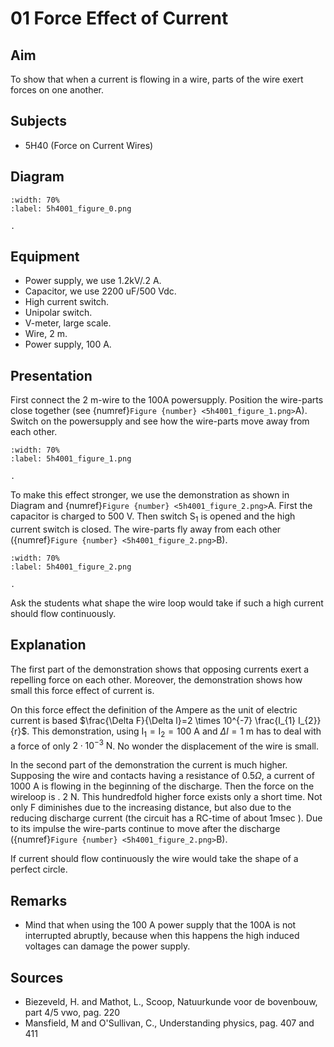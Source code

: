 # 01 Force Effect of Current 
    
  
## Aim   
 To show that when a current is flowing in a wire, parts of the wire exert forces on one another.    
  
## Subjects   
* 5H40 (Force on Current Wires)   

## Diagram
   
```{figure} figures/figure_0.png
:width: 70%  
:label: 5h4001_figure_0.png  

. 
```

## Equipment   
- Power supply, we use $1.2 \mathrm{kV} / .2 \mathrm{~A}$.
- Capacitor, we use $2200\mathrm{~uF}/500\mathrm{~Vdc}$.
- High current switch.
- Unipolar switch.
- V-meter, large scale.
- Wire, $2 \mathrm{~m}$.
- Power supply, $100\mathrm{~A}$.
  
## Presentation   
First connect the $2 \mathrm{~m}$-wire to the 100A powersupply. Position the wire-parts close together (see {numref}`Figure {number} <5h4001_figure_1.png>`A). Switch on the powersupply and see how the wire-parts move away from each other. 
```{figure} figures/figure_1.png
:width: 70%  
:label: 5h4001_figure_1.png  

. 
```
To make this effect stronger, we use the demonstration as shown in Diagram and {numref}`Figure {number} <5h4001_figure_2.png>`A. First the capacitor is charged to $500 \mathrm{~V}$. Then switch $\mathrm{S}_{1}$ is opened and the high current switch is closed. The wire-parts fly away from each other ({numref}`Figure {number} <5h4001_figure_2.png>`B).
```{figure} figures/figure_2.png
:width: 70%  
:label: 5h4001_figure_2.png  

. 
```

Ask the students what shape the wire loop would take if such a high current should flow continuously.   
  
## Explanation   
The first part of the demonstration shows that opposing currents exert a repelling force on each other. Moreover, the demonstration shows how small this force effect of current is.

On this force effect the definition of the Ampere as the unit of electric current is based $\frac{\Delta F}{\Delta l}=2 \times 10^{-7} \frac{I_{1} I_{2}}{r}$. This demonstration, using $\mathrm{I}_{1}=\mathrm{I}_{2}=100 \mathrm{~A}$ and $\Delta l=1 \mathrm{~m}$ has to deal with a force of only $2 \cdot 10^{-3} \mathrm{~N}$. No wonder the displacement of the wire is small.

In the second part of the demonstration the current is much higher. Supposing the wire and contacts having a resistance of $0.5 \Omega$, a current of $1000 \mathrm{~A}$ is flowing in the beginning of the discharge. Then the force on the wireloop is . $2 \mathrm{~N}$. This hundredfold higher force exists only a short time. Not only F diminishes due to the increasing distance, but also due to the reducing discharge current (the circuit has a RC-time of about $1 \mathrm{msec}$ ). Due to its impulse the wire-parts continue to move after the discharge ({numref}`Figure {number} <5h4001_figure_2.png>`B).

If current should flow continuously the wire would take the shape of a perfect circle.    
  
## Remarks
 *  Mind that when using the $100\mathrm{~A}$ power supply that the 100A is not interrupted abruptly, because when this happens the high induced voltages can damage the power supply.
   
  
## Sources
 *  Biezeveld, H. and Mathot, L., Scoop, Natuurkunde voor de bovenbouw, part 4/5 vwo, pag. 220 
 *  Mansfield, M and O'Sullivan, C., Understanding physics, pag. 407 and 411
  